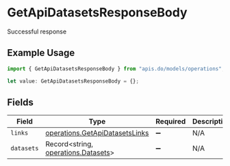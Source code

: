 # GetApiDatasetsResponseBody

Successful response

## Example Usage

```typescript
import { GetApiDatasetsResponseBody } from "apis.do/models/operations";

let value: GetApiDatasetsResponseBody = {};
```

## Fields

| Field                                                                            | Type                                                                             | Required                                                                         | Description                                                                      |
| -------------------------------------------------------------------------------- | -------------------------------------------------------------------------------- | -------------------------------------------------------------------------------- | -------------------------------------------------------------------------------- |
| `links`                                                                          | [operations.GetApiDatasetsLinks](../../models/operations/getapidatasetslinks.md) | :heavy_minus_sign:                                                               | N/A                                                                              |
| `datasets`                                                                       | Record<string, [operations.Datasets](../../models/operations/datasets.md)>       | :heavy_minus_sign:                                                               | N/A                                                                              |